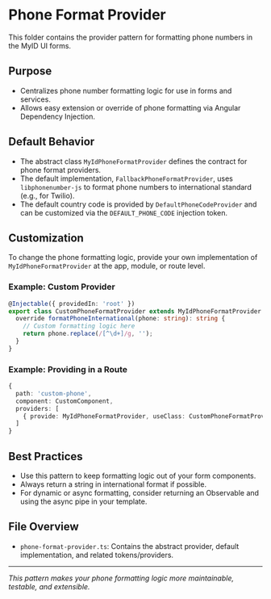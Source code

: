 # Phone Format Provider

This folder contains the provider pattern for formatting phone numbers in the MyID UI forms.

## Purpose

- Centralizes phone number formatting logic for use in forms and services.
- Allows easy extension or override of phone formatting via Angular Dependency Injection.

## Default Behavior

- The abstract class `MyIdPhoneFormatProvider` defines the contract for phone format providers.
- The default implementation, `FallbackPhoneFormatProvider`, uses `libphonenumber-js` to format phone numbers to international standard (e.g., for Twilio).
- The default country code is provided by `DefaultPhoneCodeProvider` and can be customized via the `DEFAULT_PHONE_CODE` injection token.

## Customization

To change the phone formatting logic, provide your own implementation of `MyIdPhoneFormatProvider` at the app, module, or route level.

### Example: Custom Provider

```typescript
@Injectable({ providedIn: 'root' })
export class CustomPhoneFormatProvider extends MyIdPhoneFormatProvider {
  override formatPhoneInternational(phone: string): string {
    // Custom formatting logic here
    return phone.replace(/[^\d+]/g, '');
  }
}
```

### Example: Providing in a Route

```typescript
{
  path: 'custom-phone',
  component: CustomComponent,
  providers: [
    { provide: MyIdPhoneFormatProvider, useClass: CustomPhoneFormatProvider }
  ]
}
```

## Best Practices

- Use this pattern to keep formatting logic out of your form components.
- Always return a string in international format if possible.
- For dynamic or async formatting, consider returning an Observable and using the async pipe in your template.

## File Overview

- `phone-format-provider.ts`: Contains the abstract provider, default implementation, and related tokens/providers.

---

_This pattern makes your phone formatting logic more maintainable, testable, and extensible._
